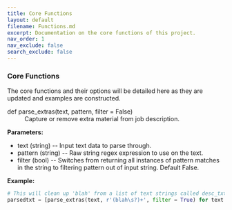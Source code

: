 ```yaml
---
title: Core Functions
layout: default
filename: Functions.md
excerpt: Documentation on the core functions of this project.
nav_order: 1
nav_exclude: false
search_exclude: false
---
```


### Core Functions

The core functions and their options will be detailed here as they are updated and examples are constructed.

<dl>
<dt>def parse_extras(text, pattern, filter = False)</dt>
<dd> 
Capture or remove extra material from job description.
</dd>
</dl>

  **Parameters:**
  *  text (string) -- Input text data to parse through.
  *  pattern (string) -- Raw string regex expression to use on the text.
  *  filter (bool) -- Switches from returning all instances of pattern matches in the string to filtering pattern out of input string.  Default False.

  **Example:**
  ```python
  # This will clean up 'blah' from a list of text strings called desc_txt
  parsedtxt = [parse_extras(text, r'(blah\s?)+', filter = True) for text in desc_txt if text != None]  
  ```
